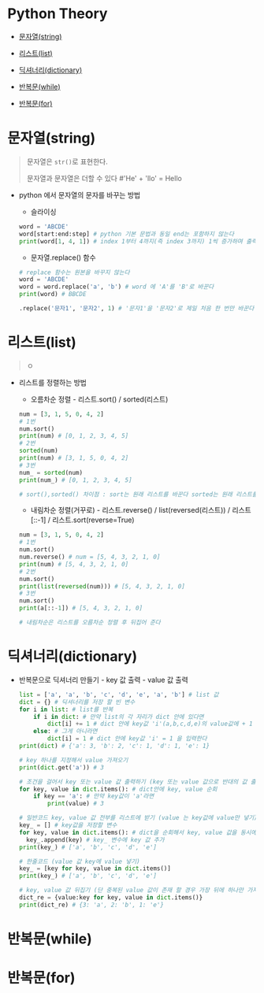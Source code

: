 # Python Theory

- [문자열(string) ](#문자열string)

- [리스트(list) ](#리스트list)
- [딕셔너리(dictionary)](#딕셔너리dictionary)

- [반복문(while) ](반복문while)
- [반복문(for) ](반복문for)



















# 문자열(string)

> 문자열은 ``str()``로 표현한다.
>
> 문자열과 문자열은 더할 수 있다 #'He' + 'llo' = Hello
>
> 

- python 에서 문자열의 문자를 바꾸는 방법

  - 슬라이싱

  ```python
  word = 'ABCDE'
  word[start:end:step] # python 기본 문법과 동일 end는 포함하지 않는다
  print(word[1, 4, 1]) # index 1부터 4까지(즉 index 3까지) 1씩 증가하며 출력한다 # BCD
  ```

  - 문자열.replace() 함수

  ```python
  # replace 함수는 원본을 바꾸지 않는다
  word = 'ABCDE'
  word = word.replace('a', 'b') # word 에 'A'를 'B'로 바꾼다
  print(word) # BBCDE
  
  .replace('문자1', '문자2', 1) # '문자1'을 '문자2'로 제일 처음 한 번만 바꾼다
  ```


# 리스트(list)

> ㅇ
>
> 

- 리스트를 정렬하는 방법

  - 오름차순 정렬 - 리스트.sort() / sorted(리스트)

  ```python
  num = [3, 1, 5, 0, 4, 2]
  # 1번
  num.sort() 
  print(num) # [0, 1, 2, 3, 4, 5]
  # 2번
  sorted(num) 
  print(num) # [3, 1, 5, 0, 4, 2]
  # 3번
  num_ = sorted(num)
  print(num_) # [0, 1, 2, 3, 4, 5]
  
  # sort(),sorted() 차이점 : sort는 원래 리스트를 바꾼다 sorted는 원래 리스트를 보존한다
  ```

  - 내림차순 정렬(거꾸로) - 리스트.reverse() / list(reversed(리스트)) / 리스트[::-1] / 리스트.sort(reverse=True)

  ```python
  num = [3, 1, 5, 0, 4, 2]
  # 1번
  num.sort()
  num.reverse() # num = [5, 4, 3, 2, 1, 0]
  print(num) # [5, 4, 3, 2, 1, 0]
  # 2번
  num.sort()
  print(list(reversed(num))) # [5, 4, 3, 2, 1, 0]
  # 3번
  num.sort()
  print(a[::-1]) # [5, 4, 3, 2, 1, 0]
  
  # 내림차순은 리스트를 오름차순 정렬 후 뒤집어 준다
  ```

  

# 딕셔너리(dictionary)

- 반복문으로 딕셔너리 만들기 - key 값 출력 - value 값 출력

  ```python
  list = ['a', 'a', 'b', 'c', 'd', 'e', 'a', 'b'] # list 값
  dict = {} # 딕셔너리를 저장 할 빈 변수
  for i in list: # list를 반복
      if i in dict: # 만약 list의 각 자리가 dict 안에 있다면
          dict[i] += 1 # dict 안에 key값 'i'(a,b,c,d,e)의 value값에 + 1  
      else: # 그게 아니라면
          dict[i] = 1 # dict 안에 key값 'i' = 1 을 입력한다
  print(dict) # {'a': 3, 'b': 2, 'c': 1, 'd': 1, 'e': 1}
  
  # key 하나를 지정해서 value 가져오기
  print(dict.get('a')) # 3
  
  # 조건을 걸어서 key 또는 value 값 출력하기 (key 또는 value 값으로 반대의 값 출력)
  for key, value in dict.items(): # dict안에 key, value 순회
      if key == 'a': # 만약 key값이 'a'라면 
          print(value) # 3
  
  # 일반코드 key, value 값 전부를 리스트에 받기 (value 는 key값에 value만 넣기)
  key_ = [] # key값을 저장할 변수
  for key, value in dict.items(): # dict을 순회해서 key, value 값을 동시에 가져온다
  	key_.append(key) # key_ 변수에 key 값 추가
  print(key_) # ['a', 'b', 'c', 'd', 'e']
  
  # 한줄코드 (value 값 key에 value 넣기)
  key_ = [key for key, value in dict.items()]
  print(key_) # ['a', 'b', 'c', 'd', 'e']
  
  # key, value 값 뒤집기 (단 중복된 value 값이 존재 할 경우 가장 뒤에 하나만 가져옴)
  dict_re = {value:key for key, value in dict.items()}
  print(dict_re) # {3: 'a', 2: 'b', 1: 'e'}
  ```

  

# 반복문(while)





# 반복문(for)

